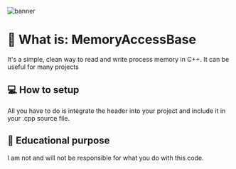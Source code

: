![banner](./memory.gif)

# 💫 What is: MemoryAccessBase
It's a simple, clean way to read and write process memory in C++. It can be useful for many projects

## 💻 How to setup
All you have to do is integrate the header into your project and include it in your .cpp source file.

## 🧠 Educational purpose
I am not and will not be responsible for what you do with this code.

